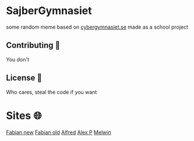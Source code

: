 # SajberGymnasiet

some random meme based on [cybergymnasiet.se](https://cybergymnasiet.se/) made as a school project



## Contributing 👥

You don't



## License 📃

Who cares, steal the code if you want

# Sites 🌐

[Fabian new](http://sajber.me/school/)
[Fabian old](http://sajber.me/school/fabian)
[Alfred](http://sajber.me/school/alfred)
[Alex P](http://sajber.me/school/alex)
[Melwin](http://sajber.me/school/melwin)
